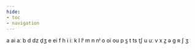 ```yaml
---
hide:
- toc
- navigation
---
```

a
ai
aː
b
d
dz
d̠ʒ
e
ei
f
h
i
iː
k
l
lʲ
m
n
nʲ
o
oi
ou
p
s̺
t
ts
t̠ʃ
u
uː
v
x
z̺
ə
ɡ
ʀ
ʃ
ʒ
